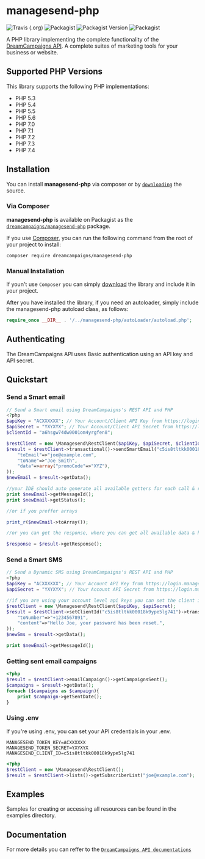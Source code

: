 # managesend-php

![Travis (.org)](https://img.shields.io/travis/dreamcampaigns/managesend-php)
![Packagist](https://img.shields.io/packagist/l/dreamcampaigns/managesend-php) 
![Packagist Version](https://img.shields.io/packagist/v/dreamcampaigns/managesend-php)
![Packagist](https://img.shields.io/packagist/dt/dreamcampaigns/managesend-php)

A PHP library implementing the complete functionality of the [DreamCampaigns API](https://www.dreamcampaigns.com/). A complete suites of marketing tools for your business or website.

## Supported PHP Versions

This library supports the following PHP implementations:

* PHP 5.3
* PHP 5.4
* PHP 5.5
* PHP 5.6
* PHP 7.0
* PHP 7.1
* PHP 7.2
* PHP 7.3
* PHP 7.4

## Installation

You can install **managesend-php** via composer or by [`downloading`](https://github.com/dreamcampaigns/managesend-php/tags) the source.

### Via Composer
**managesend-php** is available on Packagist as the
[`dreamcampaigns/managesend-php`](https://packagist.org/packages/dreamcampaigns/managesend-php) package.

If you use [Composer](http://getcomposer.org/), you can run the following command from the root of your project to install:

```
composer require dreamcampaigns/managesend-php
```

### Manual Installation
If youn't use `Composer` you can simply [download](https://github.com/dreamcampaigns/managesend-php/tags) the library and include it in your project.

After you have installed the library, if you need an autoloader, simply include the managesend-php autoload class, as follows:

```php
require_once __DIR__ . '/../managesend-php/autoLoader/autoload.php';
```

## Authenticating

The DreamCampaigns API uses Basic authentication using an API key and API secret.

## Quickstart

### Send a Smart email

```php
// Send a Smart email using DreamCampaigns's REST API and PHP
<?php
$apiKey = "ACXXXXXX"; // Your Account/Client API Key from https://login.managesend.com/myaccount/apikeys
$apiSecret = "YXYXYX"; // Your Account/Client API Secret from https://login.managesend.com/myaccount/apikeys
$clientId = "a6hsgw74dw0001om4yrgfen8";

$restClient = new \Managesend\RestClient($apiKey, $apiSecret, $clientId);
$result = $restClient->transactional()->sendSmartEmail("c5is8tltkk00018k9ype5lg741",array(
    "toEmail"=>"joe@example.com",
    "toName"=>"Joe Smith",
    "data"=>array("promoCode"=>"XYZ"),
));
$newEmail = $result->getData();

//your IDE should auto generate all available getters for each call & results
print $newEmail->getMessageId();
print $newEmail->getStatus();

//or if you preffer arrays

print_r($newEmail->toArray());

//or you can get the response, where you can get all available data & headers as array

$response = $result->getResponse();

```

### Send a Smart SMS

```php
// Send a Dynamic SMS using DreamCampaigns's REST API and PHP
<?php
$apiKey = "ACXXXXXX"; // Your Account API Key from https://login.managesend.com/myaccount/apikeys
$apiSecret = "YXYXYX"; // Your Account API Secret from https://login.managesend.com/myaccount/apikeys

//if you are using your account level api keys you can set the client ids for each call.
$restClient = new \Managesend\RestClient($apiKey, $apiSecret);
$result = $restClient->setClientId("c5is8tltkk00018k9ype5lg741")->transactional()->sendDynamicSms("c5is8tltkk00018k9ype5lg741",array(
    "toNumber"=>"+1234567891",
    "content"=>"Hello Joe, your password has been reset.",
));
$newSms = $result->getData();

print $newEmail->getMessageId();
```

### Getting sent email campaigns

```php
<?php
$result = $restClient->emailCampaign()->getCampaignsSent();
$campaigns = $result->getData();
foreach ($campaigns as $campaign){
    print $campaign->getSentDate();
}
```

### Using .env

If you're using .env, you can set your API credentials in your .env.

```dotenv
MANAGESEND_TOKEN_KEY=ACXXXXXX
MANAGESEND_TOKEN_SECRET=YXYXYX
MANAGESEND_CLIENT_ID=c5is8tltkk00018k9ype5lg741
```
```php
<?php
$restClient = new \Managesend\RestClient();
$result = $restClient->lists()->getSubscriberList("joe@example.com");
```
## Examples

Samples for creating or accessing all resources can be found in the examples directory. 

## Documentation

For more details you can reffer to the [`DreamCampaigns API documentations`][apidocs]

[apidocs]: https://api.managesend.com/
